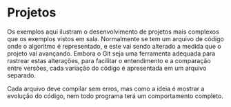 Projetos
========

Os exemplos aqui ilustram o desenvolvimento de projetos mais complexos que os exemplos vistos em sala.
Normalmente se tem um arquivo de código onde o algoritmo é representado, e este vai sendo alterado a medida que o projeto vai avançando. Embora o Git seja uma ferramenta adequada para rastrear estas alterações, para facilitar o entendimento e a comparação entre versões, cada variação do código é apresentada em um arquivo separado.

Cada arquivo deve compilar sem erros, mas como a ideia é mostrar a evolução do código, nem todo programa terá um comportamento completo.